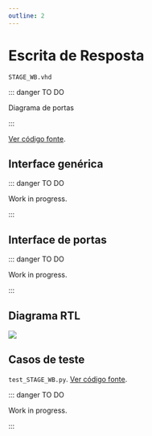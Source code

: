 ```yaml
---
outline: 2
---
```


# Escrita de Resposta

`STAGE_WB.vhd`

::: danger TO DO

Diagrama de portas

:::

[Ver código fonte](https://github.com/pfeinsper/24a-CTI-RISCV/blob/main/src/STAGE_WB.vhd).

## Interface genérica

::: danger TO DO

Work in progress.

:::

## Interface de portas

::: danger TO DO

Work in progress.

:::

## Diagrama RTL

![](/images/referencia/componentes/stage_wb_rtl.drawio.svg)

## Casos de teste

`test_STAGE_WB.py`.
[Ver código fonte](https://github.com/pfeinsper/24a-CTI-RISCV/blob/main/test/test_STAGE_WB.py).

::: danger TO DO

Work in progress.

:::
